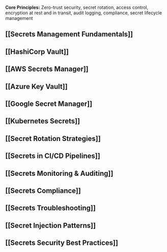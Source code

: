 **Core Principles:** Zero-trust security, secret rotation, access control, encryption at rest and in transit, audit logging, compliance, secret lifecycle management

## [[Secrets Management Fundamentals]]
## [[HashiCorp Vault]]
## [[AWS Secrets Manager]]
## [[Azure Key Vault]]
## [[Google Secret Manager]]
## [[Kubernetes Secrets]]
## [[Secret Rotation Strategies]]
## [[Secrets in CI/CD Pipelines]]
## [[Secrets Monitoring & Auditing]]
## [[Secrets Compliance]]
## [[Secrets Troubleshooting]]
## [[Secret Injection Patterns]]
## [[Secrets Security Best Practices]]